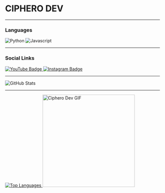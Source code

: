 # CIPHERO DEV

---

### **Languages**
![Python](https://img.shields.io/badge/-Python-3776AB?style=for-the-badge&logo=python&logoColor=white)
![Javascript](https://img.shields.io/badge/-Javascript-F7DF1E?style=for-the-badge&logo=javascript&logoColor=white)

---

### **Social Links**
<div id="badges">
  <a href="https://www.youtube.com/@cipherodev">
    <img src="https://img.shields.io/badge/YouTube-%23FF0000?style=for-the-badge&logo=youtube&logoColor=white" alt="YouTube Badge"/>
  </a>
  <a href="https://www.instagram.com/cipherodev/">
    <img src="https://img.shields.io/badge/Instagram-%23C13584?style=for-the-badge&logo=instagram&logoColor=white" alt="Instagram Badge"/>
  </a>
</div>

---

<img src="https://github-readme-stats.vercel.app/api?username=cipherodev&show_icons=true&theme=radical" alt="GitHub Stats" />


---

<a href="https://github.com/anuraghazra/github-readme-stats">
  <img src="https://github-readme-stats.vercel.app/api/top-langs/?username=cipherodev&layout=donut-vertical&theme=vision-friendly-dark" alt="Top Languages" />
</a>



<img src="https://media1.tenor.com/m/YqA131XtLI8AAAAC/anime-blackrockshooter.gif" width="300" alt="Ciphero Dev GIF"/>

